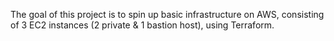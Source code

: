 The goal of this project is to spin up basic infrastructure on AWS, consisting of 3 EC2 instances (2 private & 1 bastion host), using Terraform.
